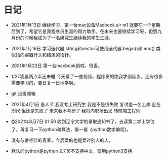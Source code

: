 # 日记

-  2021年1月13日  继续学习，第一台mac设备Macbook air m1 就要在一个星期后到了，希望它是我程序员生涯的得力助手。在未来也要继续学习呀，但愿九月份的时候我成为了一名研究生继续我的学生生涯。

- 2021年1月16日 学习迭代器 string和vector可使用迭代器.begin()和.end() 类似指向容器开头和结尾的指针。

- 2021年1月22日 第一台macbook到啦，很香。
- 1/27凌晨两点半还未睡 今天看了一些视频，程序员的路我才刚起步，还有很多需要学习的，要日复一日地学啊。
- git 设置邮箱
- 2021年4月1日 愚人节 我没考上研究生 我是不是很失败 复试差一名上岸 近在咫尺 但还是失败了 未来我不考研了 我将向职场出发 转前端工程师

- ⌚️2021年8月7日 01:50 收到辽宁大学的录取通知书了，去读第二学士学位了。再复习一下python和算法，看一看《python数学编程》。
- 没有与谁相伴的青春，今后爱的也是爱过别人的人。
- 默认的python是python 2.7.16不支持中文，使用python3支持
